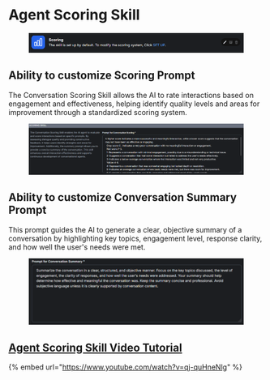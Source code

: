 # Agent Scoring Skill

<figure><img src=".gitbook/assets/image (6) (1) (1).png" alt=""><figcaption></figcaption></figure>

## Ability to customize Scoring Prompt

The Conversation Scoring Skill allows the AI to rate interactions based on engagement and effectiveness, helping identify quality levels and areas for improvement through a standardized scoring system.

<figure><img src=".gitbook/assets/image (5) (1) (1).png" alt=""><figcaption></figcaption></figure>

## Ability to customize Conversation Summary Prompt

This prompt guides the AI to generate a clear, objective summary of a conversation by highlighting key topics, engagement level, response clarity, and how well the user's needs were met.

<figure><img src=".gitbook/assets/1d9df950-dd25-4094-8eb2-81de4dedc17a.png" alt=""><figcaption></figcaption></figure>

## [Agent Scoring Skill Video Tutorial](https://www.youtube.com/watch?v=qj-quHneNlg)

{% embed url="https://www.youtube.com/watch?v=qj-quHneNlg" %}
